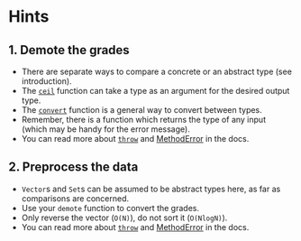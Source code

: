 # Hints

## 1. Demote the grades

- There are separate ways to compare a concrete or an abstract type (see introduction).
- The [`ceil`][ceiling] function can take a type as an argument for the desired output type.
- The [`convert`][convert] function is a general way to convert between types.
- Remember, there is a function which returns the type of any input (which may be handy for the error message).
- You can read more about [`throw`][throw] and [MethodError][methoderror] in the docs.

## 2. Preprocess the data

- `Vector`s and `Set`s can be assumed to be abstract types here, as far as comparisons are concerned.
- Use your `demote` function to convert the grades.
- Only reverse the vector (`O(N)`), do not sort it (`O(NlogN)`).
- You can read more about [`throw`][throw] and [MethodError][methoderror] in the docs.

[ceiling]: https://docs.julialang.org/en/v1/base/math/#Base.ceil
[convert]: https://docs.julialang.org/en/v1/base/base/#Base.convert
[throw]: https://docs.julialang.org/en/v1/base/base/#Core.throw
[methoderror]: https://docs.julialang.org/en/v1/base/base/#Core.MethodError